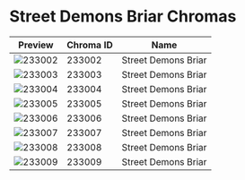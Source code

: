 # Street Demons Briar Chromas

| Preview | Chroma ID | Name |
|---------|-----------|------|
| ![233002](https://raw.communitydragon.org/latest/plugins/rcp-be-lol-game-data/global/default/v1/champion-chroma-images/233/233002.png) | 233002 | Street Demons Briar |
| ![233003](https://raw.communitydragon.org/latest/plugins/rcp-be-lol-game-data/global/default/v1/champion-chroma-images/233/233003.png) | 233003 | Street Demons Briar |
| ![233004](https://raw.communitydragon.org/latest/plugins/rcp-be-lol-game-data/global/default/v1/champion-chroma-images/233/233004.png) | 233004 | Street Demons Briar |
| ![233005](https://raw.communitydragon.org/latest/plugins/rcp-be-lol-game-data/global/default/v1/champion-chroma-images/233/233005.png) | 233005 | Street Demons Briar |
| ![233006](https://raw.communitydragon.org/latest/plugins/rcp-be-lol-game-data/global/default/v1/champion-chroma-images/233/233006.png) | 233006 | Street Demons Briar |
| ![233007](https://raw.communitydragon.org/latest/plugins/rcp-be-lol-game-data/global/default/v1/champion-chroma-images/233/233007.png) | 233007 | Street Demons Briar |
| ![233008](https://raw.communitydragon.org/latest/plugins/rcp-be-lol-game-data/global/default/v1/champion-chroma-images/233/233008.png) | 233008 | Street Demons Briar |
| ![233009](https://raw.communitydragon.org/latest/plugins/rcp-be-lol-game-data/global/default/v1/champion-chroma-images/233/233009.png) | 233009 | Street Demons Briar |
